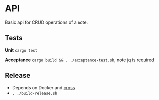 # API

Basic api for CRUD operations of a note.

## Tests

**Unit**
`cargo test`

**Acceptance**
`cargo build && . ./acceptance-test.sh`, note [jq](https://formulae.brew.sh/formula/jq) is required

## Release
* Depends on Docker and [cross](https://github.com/cross-rs/cross)
* `. ./build-release.sh`
